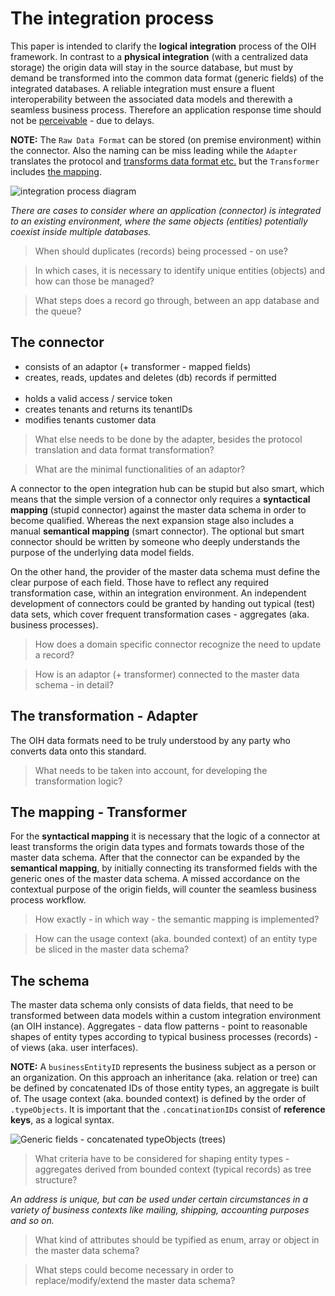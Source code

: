 # The integration process
This paper is intended to clarify the **logical integration** process of the OIH framework. In contrast to a **physical integration** (with a centralized data storage) the origin data will stay in the source database, but must by demand be transformed into the common data format (generic fields) of the integrated databases. A reliable integration must ensure a fluent interoperability between the associated data models and therewith a seamless business process. Therefore an application response time should not be [perceivable](https://stackoverflow.com/questions/536300/what-is-the-shortest-perceivable-application-response-delay) - due to delays.

**NOTE:** The ```Raw Data Format``` can be stored (on premise environment) within the connector. Also the naming can be miss leading while the ```Adapter``` translates the protocol and [transforms data format etc.](https://github.com/openintegrationhub/OIH-Board/blob/master/protocols/2017-11-13BoardWorkshop.md#adapter) but the ```Transformer``` includes [the mapping](https://github.com/openintegrationhub/OIH-Board/blob/master/protocols/2017-11-13BoardWorkshop.md#transformator).

![integration process diagram](https://github.com/openintegrationhub/Architecture/blob/master/Assets/IntegrationProcess.svg)

_There are cases to consider where an application (connector) is integrated to an existing environment, where the same objects (entities) potentially coexist inside multiple databases._

> When should duplicates (records) being processed - on use?

> In which cases, it is necessary to identify unique entities (objects) and how can those be managed?

> What steps does a record go through, between an app database and the queue?

## The connector

* consists of an adaptor (+ transformer - mapped fields)
* creates, reads, updates and deletes (db) records if permitted
<br><br>
* holds a valid access / service token
* creates tenants and returns its tenantIDs
* modifies tenants customer data

> What else needs to be done by the adapter, besides the protocol translation and data format transformation?

> What are the minimal functionalities of an adaptor?

A connector to the open integration hub can be stupid but also smart, which means that the simple version of a connector only requires a **syntactical mapping** (stupid connector) against the master data schema in order to become qualified. Whereas the next expansion stage also includes a manual **semantical mapping** (smart connector). The optional but smart connector should be written by someone who deeply understands the purpose of the underlying data model fields.

On the other hand, the provider of the master data schema must define the clear purpose of each field. Those have to reflect any required transformation case, within an integration environment. An independent development of connectors could be granted by handing out typical (test) data sets, which cover frequent transformation cases - aggregates (aka. business processes).

> How does a domain specific connector recognize the need to update a record?

> How is an adaptor (+ transformer) connected to the master data schema - in detail?

## The transformation - Adapter
The OIH data formats need to be truly understood by any party who converts data onto this standard.

> What needs to be taken into account, for developing the transformation logic?

## The mapping - Transformer
For the **syntactical mapping** it is necessary that the logic of a connector at least transforms the origin data types and formats towards those of the master data schema. After that the connector can be expanded by the **semantical mapping**, by initially connecting its transformed fields with the generic ones of the master data schema. A missed accordance on the contextual purpose of the origin fields, will counter the seamless business process workflow.

> How exactly - in which way - the semantic mapping is implemented?

> How can the usage context (aka. bounded context) of an entity type be sliced in the master data schema?

## The schema
The master data schema only consists of data fields, that need to be transformed between data models within a custom integration environment (an OIH instance). Aggregates - data flow patterns - point to reasonable shapes of entity types according to typical business processes (records) - of views (aka. user interfaces).

**NOTE:** A ```businessEntityID``` represents the business subject as a person or an organization. On this approach an inheritance (aka. relation or tree) can be defined by concatenated IDs of those entity types, an aggregate is built of. The usage context (aka. bounded context) is defined by the order of ```.typeObjects```. It is important that the ```.concatinationIDs``` consist of **reference keys**, as a logical syntax.

![Generic fields - concatenated typeObjects (trees)](https://github.com/openintegrationhub/Data-and-Domain-Models/blob/master/MasterDataModel/Assets/GenericFields.svg)

> What criteria have to be considered for shaping entity types - aggregates derived from bounded context (typical records) as tree structure?

_An address is unique, but can be used under certain circumstances in a variety of business contexts like mailing, shipping, accounting purposes and so on._

> What kind of attributes should be typified as enum, array or object in the master data schema?

> What steps could become necessary in order to replace/modify/extend the master data schema?
